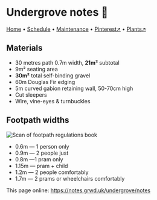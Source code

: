 # Undergrove notes 📝

[Home](https://notes.grwd.uk/undergrove/) • [Schedule](https://notes.grwd.uk/undergrove/schedule) • [Maintenance](https://notes.grwd.uk/undergrove/maintenance) • [Pinterest↗](https://pinterest.co.uk/NatureWorksGarden/undergrove) • [Plants↗](https://bit.ly/undergrove-plants)

## Materials

* 30 metres path 0.7m width, **21m²** subtotal
* 9m² seating area
* **30m²** total self-binding gravel
* 60m Douglas Fir edging
* 5m curved gabion retaining wall, 50-70cm high
* Cut sleepers
* Wire, vine-eyes & turnbuckles

## Footpath widths

![Scan of footpath regulations book](https://res.cloudinary.com/growdigital/image/upload/v1579265206/footpaths-regs-D0C452CF.jpg)

* 0.6m — 1 person only
* 0.9m — 2 people just
* 0.8m —1 pram only
* 1.15m — pram + child
* 1.2m — 2 people comfortably
* 1.7m — 2 prams or wheelchairs comfortably

This page online: <https://notes.grwd.uk/undergrove/notes>
